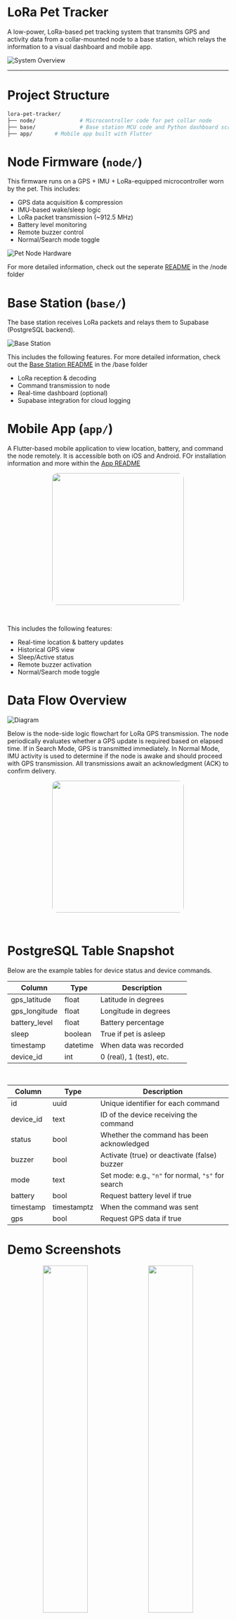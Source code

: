 LoRa Pet Tracker
=========

A low-power, LoRa-based pet tracking system that transmits GPS and activity data from a collar-mounted node to a base station, which relays the information to a visual dashboard and mobile app.

![System Overview](images/picture.png)

---

Project Structure
=========

```bash
lora-pet-tracker/
├── node/              # Microcontroller code for pet collar node
├── base/              # Base station MCU code and Python dashboard scripts
├── app/       # Mobile app built with Flutter
```

Node Firmware (`node/`)
=========

This firmware runs on a GPS + IMU + LoRa-equipped microcontroller worn by the pet. This includes:

- GPS data acquisition & compression
- IMU-based wake/sleep logic
- LoRa packet transmission (~912.5 MHz)
- Battery level monitoring
- Remote buzzer control
- Normal/Search mode toggle

![Pet Node Hardware](node/images/collar.png)

For more detailed information, check out the seperate [README](node/README.md) in the /node folder

Base Station (`base/`)
=========

The base station receives LoRa packets and relays them to Supabase (PostgreSQL backend).

![Base Station](base/images/basestation.png)

This includes the following features. For more detailed information, check out the [Base Station README](base/README.md) in the /base folder
- LoRa reception & decoding
- Command transmission to node
- Real-time dashboard (optional)
- Supabase integration for cloud logging

Mobile App (`app/`)
=========
A Flutter-based mobile application to view location, battery, and command the node remotely. It is accessible both on iOS and Android. FOr installation information and more within the [App README](app/README.md)


<div align="center">
  <figure>
    <img src="app/assets/readme/phoneusage.gif" width="300" style="border-radius:12px;">
  </figure>
</div>
</br>

This includes the following features:

- Real-time location & battery updates
- Historical GPS view
- Sleep/Active status
- Remote buzzer activation
- Normal/Search mode toggle

Data Flow Overview
=========
![Diagram](images/diagram.png)

Below is the node-side logic flowchart for LoRa GPS transmission. The node periodically evaluates whether a GPS update is required based on elapsed time. If in Search Mode, GPS is transmitted immediately. In Normal Mode, IMU activity is used to determine if the node is awake and should proceed with GPS transmission. All transmissions await an acknowledgment (ACK) to confirm delivery.

<div align="center">
  <figure>
    <img src="images/communication.png" width="300" style="border-radius:12px;">
  </figure>
</div>
</br>

PostgreSQL Table Snapshot
=========

Below are the example tables for device status and device commands.

<div align="center">

| Column           | Type      | Description                   |
|------------------|-----------|-------------------------------|
| gps_latitude     | float     | Latitude in degrees           |
| gps_longitude    | float     | Longitude in degrees          |
| battery_level    | float     | Battery percentage            |
| sleep            | boolean   | True if pet is asleep         |
| timestamp        | datetime  | When data was recorded        |
| device_id        | int       | 0 (real), 1 (test), etc.      |

</div>
</br>
<div align="center">

| Column      | Type        | Description                                 |
|-------------|-------------|---------------------------------------------|
| id          | uuid        | Unique identifier for each command          |
| device_id   | text        | ID of the device receiving the command      |
| status      | bool        | Whether the command has been acknowledged   |
| buzzer      | bool        | Activate (true) or deactivate (false) buzzer |
| mode        | text        | Set mode: e.g., `"n"` for normal, `"s"` for search |
| battery     | bool        | Request battery level if true               |
| timestamp   | timestamptz | When the command was sent                   |
| gps         | bool        | Request GPS data if true                    |

</div>


Demo Screenshots
=========
<p align="center">
  <img src="app/assets/readme/homepage.png" width="45%" style="border-radius: 12px; margin-right: 10px;">
  <img src="app/assets/readme/history.png" width="45%" style="border-radius: 12px;">
</p>

Questions and help
==================
If you have any questions and help, feel free to reach out to the LoRa Pet Tracker Team, Emily, Lauryn, Margaret, and Anqi!
